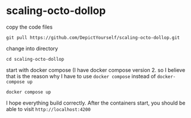 # scaling-octo-dollop

copy the code files
```
git pull https://github.com/DepictYourself/scaling-octo-dollop.git
```

change into directory
```
cd scaling-octo-dollop
```

start with docker compose
(I have docker compose version 2. so I believe that is the reason why I have to use `docker compose` instead of `docker-compose up`
```
docker compose up
```

I hope everything build correctly.
After the containers start, you should be able to visit `http://localhost:4200`
